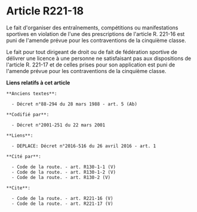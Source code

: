 # Article R221-18

Le fait d'organiser des entraînements, compétitions ou manifestations sportives en violation de l'une des prescriptions de
l'article R. 221-16 est puni de l'amende prévue pour les contraventions de la cinquième classe.

Le fait pour tout dirigeant de droit ou de fait de fédération sportive de délivrer une licence à une personne ne satisfaisant
pas aux dispositions de l'article R. 221-17 et de celles prises pour son application est puni de l'amende prévue pour les
contraventions de la cinquième classe.

**Liens relatifs à cet article**

	**Anciens textes**:

	  - Décret n°88-294 du 28 mars 1988 - art. 5 (Ab)

	**Codifié par**:

	  - Décret n°2001-251 du 22 mars 2001

	**Liens**:

	  - DEPLACE: Décret n°2016-516 du 26 avril 2016 - art. 1

	**Cité par**:

	  - Code de la route. - art. R130-1-1 (V)
	  - Code de la route. - art. R130-1-2 (V)
	  - Code de la route. - art. R130-2 (V)

	**Cite**:

	  - Code de la route. - art. R221-16 (V)
	  - Code de la route. - art. R221-17 (V)
